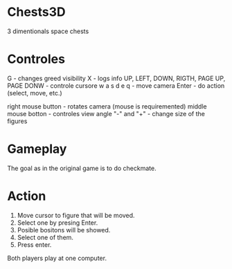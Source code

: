 # Chests3D
3 dimentionals space chests

# Controles
G - changes greed visibility
X - logs info
UP, LEFT, DOWN, RIGTH, PAGE UP, PAGE DONW - controle cursore
w a s d e q - move camera
Enter - do action (select, move, etc.)

right mouse button - rotates camera (mouse is requiremented)
middle mouse botton - controles view angle
"-" and "+" - change size of the figures

# Gameplay
The goal as in the original game is to do checkmate.

# Action
1) Move cursor to figure that will be moved.
2) Select one by presing Enter.
3) Posible bositons will be showed.
4) Select one of them.
5) Press enter.

Both players play at one computer.